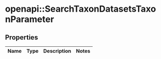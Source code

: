 # openapi::SearchTaxonDatasetsTaxonParameter


## Properties
Name | Type | Description | Notes
------------ | ------------- | ------------- | -------------


